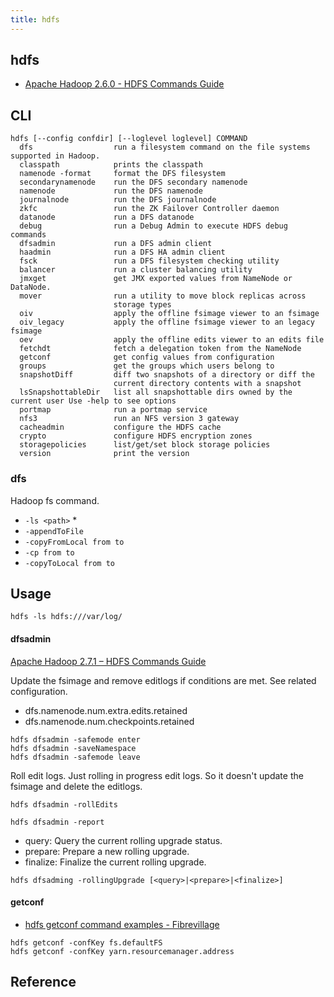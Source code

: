 ```yaml
---
title: hdfs
---
```


## hdfs
* [Apache Hadoop 2.6.0 - HDFS Commands Guide](https://hadoop.apache.org/docs/r2.6.0/hadoop-project-dist/hadoop-hdfs/HDFSCommands.html#dfs)

## CLI

```
hdfs [--config confdir] [--loglevel loglevel] COMMAND
  dfs                  run a filesystem command on the file systems supported in Hadoop.
  classpath            prints the classpath
  namenode -format     format the DFS filesystem
  secondarynamenode    run the DFS secondary namenode
  namenode             run the DFS namenode
  journalnode          run the DFS journalnode
  zkfc                 run the ZK Failover Controller daemon
  datanode             run a DFS datanode
  debug                run a Debug Admin to execute HDFS debug commands
  dfsadmin             run a DFS admin client
  haadmin              run a DFS HA admin client
  fsck                 run a DFS filesystem checking utility
  balancer             run a cluster balancing utility
  jmxget               get JMX exported values from NameNode or DataNode.
  mover                run a utility to move block replicas across
                       storage types
  oiv                  apply the offline fsimage viewer to an fsimage
  oiv_legacy           apply the offline fsimage viewer to an legacy fsimage
  oev                  apply the offline edits viewer to an edits file
  fetchdt              fetch a delegation token from the NameNode
  getconf              get config values from configuration
  groups               get the groups which users belong to
  snapshotDiff         diff two snapshots of a directory or diff the
                       current directory contents with a snapshot
  lsSnapshottableDir   list all snapshottable dirs owned by the current user Use -help to see options
  portmap              run a portmap service
  nfs3                 run an NFS version 3 gateway
  cacheadmin           configure the HDFS cache
  crypto               configure HDFS encryption zones
  storagepolicies      list/get/set block storage policies
  version              print the version
```

### dfs
Hadoop fs command.

* `-ls <path>`
    * 
* `-appendToFile`
* `-copyFromLocal from to`
* `-cp from to`
* `-copyToLocal from to`


## Usage

```
hdfs -ls hdfs:///var/log/
```

#### dfsadmin
[Apache Hadoop 2\.7\.1 – HDFS Commands Guide](https://hadoop.apache.org/docs/r2.7.1/hadoop-project-dist/hadoop-hdfs/HDFSCommands.html#dfsadmin)

Update the fsimage and remove editlogs if conditions are met.
See related configuration.

- dfs.namenode.num.extra.edits.retained
- dfs.namenode.num.checkpoints.retained

```
hdfs dfsadmin -safemode enter
hdfs dfsadmin -saveNamespace
hdfs dfsadmin -safemode leave
```

Roll edit logs. Just rolling in progress edit logs. So it doesn't update the fsimage and delete the editlogs.


```
hdfs dfsadmin -rollEdits
```

```
hdfs dfsadmin -report
```


- query: Query the current rolling upgrade status.
- prepare: Prepare a new rolling upgrade.
- finalize: Finalize the current rolling upgrade.

```
hdfs dfsadming -rollingUpgrade [<query>|<prepare>|<finalize>]
```


#### getconf
- [hdfs getconf command examples \- Fibrevillage](http://fibrevillage.com/storage/646-hdfs-getconf-command-examples)

```
hdfs getconf -confKey fs.defaultFS
hdfs getconf -confKey yarn.resourcemanager.address
```


## Reference
